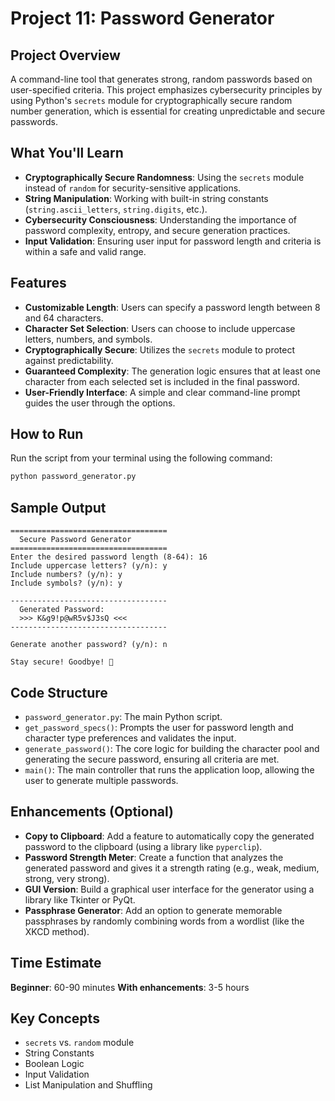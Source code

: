 # Project 11: Password Generator

## Project Overview
A command-line tool that generates strong, random passwords based on user-specified criteria. This project emphasizes cybersecurity principles by using Python's `secrets` module for cryptographically secure random number generation, which is essential for creating unpredictable and secure passwords.

## What You'll Learn
- **Cryptographically Secure Randomness**: Using the `secrets` module instead of `random` for security-sensitive applications.
- **String Manipulation**: Working with built-in string constants (`string.ascii_letters`, `string.digits`, etc.).
- **Cybersecurity Consciousness**: Understanding the importance of password complexity, entropy, and secure generation practices.
- **Input Validation**: Ensuring user input for password length and criteria is within a safe and valid range.

## Features
- **Customizable Length**: Users can specify a password length between 8 and 64 characters.
- **Character Set Selection**: Users can choose to include uppercase letters, numbers, and symbols.
- **Cryptographically Secure**: Utilizes the `secrets` module to protect against predictability.
- **Guaranteed Complexity**: The generation logic ensures that at least one character from each selected set is included in the final password.
- **User-Friendly Interface**: A simple and clear command-line prompt guides the user through the options.

## How to Run
Run the script from your terminal using the following command:
```bash
python password_generator.py
```

## Sample Output
```
===================================
  Secure Password Generator
===================================
Enter the desired password length (8-64): 16
Include uppercase letters? (y/n): y
Include numbers? (y/n): y
Include symbols? (y/n): y

-----------------------------------
  Generated Password:
  >>> K&g9!p@wR5v$J3sQ <<<
-----------------------------------

Generate another password? (y/n): n

Stay secure! Goodbye! 👋
```

## Code Structure
- `password_generator.py`: The main Python script.
- `get_password_specs()`: Prompts the user for password length and character type preferences and validates the input.
- `generate_password()`: The core logic for building the character pool and generating the secure password, ensuring all criteria are met.
- `main()`: The main controller that runs the application loop, allowing the user to generate multiple passwords.

## Enhancements (Optional)
- **Copy to Clipboard**: Add a feature to automatically copy the generated password to the clipboard (using a library like `pyperclip`).
- **Password Strength Meter**: Create a function that analyzes the generated password and gives it a strength rating (e.g., weak, medium, strong, very strong).
- **GUI Version**: Build a graphical user interface for the generator using a library like Tkinter or PyQt.
- **Passphrase Generator**: Add an option to generate memorable passphrases by randomly combining words from a wordlist (like the XKCD method).

## Time Estimate
**Beginner**: 60-90 minutes
**With enhancements**: 3-5 hours

## Key Concepts
- `secrets` vs. `random` module
- String Constants
- Boolean Logic
- Input Validation
- List Manipulation and Shuffling
